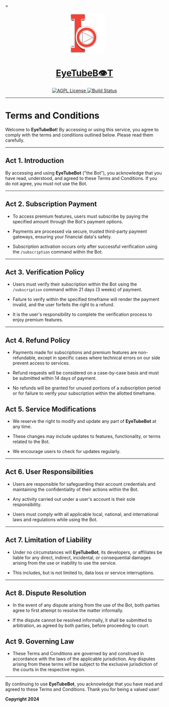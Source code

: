 =<p align="center">
  <a href="https://t.me/EyeTubeAiBot">
    <img src="https://github.com/Mickekofi/EyeTubeBot/blob/master/logo.png" alt="Logo" width="130">
  </a>
  <a href = "https://t.me/EyeTubeAiBot">
  <h1 align="center"><strong>EyeTubeB👁T</strong></h1>
  </a>
  <p align="center">
    <a href="http://www.gnu.org/licenses/agpl-3.0">
      <img src="https://img.shields.io/badge/license-AGPL-blue.svg" alt="AGPL License">
    </a>
    <a href="https://wa.me/233505994829?text=*EyeTubeB👁t_From_Github_User_💬Message_:*%20">
      <img src="https://img.shields.io/badge/Contact-Engineers-red.svg" alt="Build Status">
    </a>
  </p>
</p>

---

# Terms and Conditions

Welcome to **EyeTubeBot**! By accessing or using this service, you agree to comply with the terms and conditions outlined below. Please read them carefully.

---

## Act 1. **Introduction**  

By accessing and using **EyeTubeBot** ("the Bot"), you acknowledge that you have read, understood, and agreed to these Terms and Conditions. If you do not agree, you must not use the Bot.

---

## Act 2. **Subscription Payment**  

- To access premium features, users must subscribe by paying the specified amount through the Bot's payment options.  

- Payments are processed via secure, trusted third-party payment gateways, ensuring your financial data's safety.  

- Subscription activation occurs only after successful verification using the `/subscription` command within the Bot.

---

## Act 3. **Verification Policy**  

- Users must verify their subscription within the Bot using the `/subscription` command within 21 days (3 weeks) of payment.  

- Failure to verify within the specified timeframe will render the payment invalid, and the user forfeits the right to a refund.  

- It is the user's responsibility to complete the verification process to enjoy premium features.

---

## Act 4. **Refund Policy**  

- Payments made for subscriptions and premium features are non-refundable, except in specific cases where technical errors on our side prevent access to services.  

- Refund requests will be considered on a case-by-case basis and must be submitted within 14 days of payment.  

- No refunds will be granted for unused portions of a subscription period or for failure to verify your subscription within the allotted timeframe.

## Act 5. **Service Modifications**  

- We reserve the right to modify and update any part of **EyeTubeBot** at any time.

- These changes may include updates to features, functionality, or terms related to the Bot.  

- We encourage users to check for updates regularly.

---

## Act 6. **User Responsibilities**  

- Users are responsible for safeguarding their account credentials and maintaining the confidentiality of their actions within the Bot.  

- Any activity carried out under a user's account is their sole responsibility.  

- Users must comply with all applicable local, national, and international laws and regulations while using the Bot.

---

## Act 7. **Limitation of Liability**  

- Under no circumstances will **EyeTubeBot**, its developers, or affiliates be liable for any direct, indirect, incidental, or consequential damages arising from the use or inability to use the service.  

- This includes, but is not limited to, data loss or service interruptions.

---

## Act 8. **Dispute Resolution**  

- In the event of any dispute arising from the use of the Bot, both parties agree to first attempt to resolve the matter informally.  

- If the dispute cannot be resolved informally, it shall be submitted to arbitration, as agreed by both parties, before proceeding to court.

## Act 9. **Governing Law**  

- These Terms and Conditions are governed by and construed in accordance with the laws of the applicable jurisdiction. Any disputes arising from these terms will be subject to the exclusive jurisdiction of the courts in the respective region.

---

By continuing to use **EyeTubeBot**, you acknowledge that you have read and agreed to these Terms and Conditions. Thank you for being a valued user!

**Copyright 2024**
